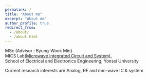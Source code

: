 ```yaml
---
permalink: /
title: "About me"
excerpt: "About me"
author_profile: true
redirect_from: 
  - /about/
  - /about.html
---
```



MSc (Advisor : Byung-Wook Min)<br>
        MICS Lab<a href="http://web.yonsei.ac.kr/mics/">(Microwave Integrated Circuit and System).</a><br>
        School of Electrical and Electronics Engineering, Yonsei University

Current research interests are Analog, RF and mm-wave IC &amp; system
